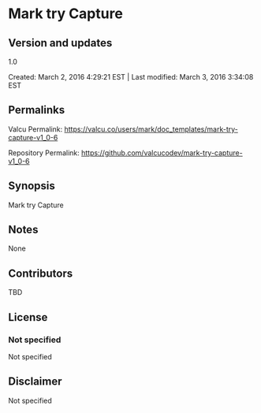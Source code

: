 

# Mark try Capture

## Version and updates

1.0

Created: March 2, 2016  4:29:21 EST | Last modified: March 3, 2016  3:34:08 EST

## Permalinks

Valcu Permalink: https://valcu.co/users/mark/doc_templates/mark-try-capture-v1_0-6

Repository Permalink: https://github.com/valcucodev/mark-try-capture-v1_0-6

## Synopsis

Mark try Capture

## Notes

None

## Contributors

TBD

## License

### Not specified


  Not specified


## Disclaimer


  Not specified
